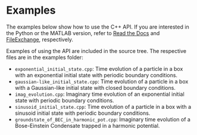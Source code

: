 Examples
========
The examples below show how to use the C++ API. If you are interested in the Python or the MATLAB version, refer to [Read the Docs](https://trotter-suzuki-mpi.readthedocs.org) and [FileExchange](https://www.mathworks.com/matlabcentral/fileexchange/51975-mextrotter), respectively.

Examples of using the API are included in the source tree. The respective files are in the examples folder:

  - `exponential_initial_state.cpp`: Time evolution of a particle in a box with an exponential initial state with periodic boundary conditions.
  - `gaussian-like_initial_state.cpp`: Time evolution of a particle in a box with a Gaussian-like initial state with closed boundary conditions.
  - `imag_evolution.cpp`: Imaginary time evolution of an exponential initial state with periodic boundary conditions.
  - `sinusoid_initial_state.cpp`: Time evolution of a particle in a box with a sinusoid initial state with periodic boundary conditions.
  - `groundstate_of_BEC_in_harmonic_pot.cpp`: Imaginary time evolution of a Bose-Einstein Condensate trapped in a harmonic potential.
